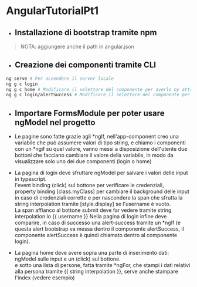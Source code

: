 # AngularTutorialPt1
- ## Installazione di bootstrap tramite npm
> NOTA: aggiungere anche il path in angular.json
- ## Creazione dei componenti tramite CLI
```bash
ng serve # Per accendere il server locale
ng g c login
ng g c home # Modificare il selettore del componente per averlo by attribute
ng g c login/alertSuccess # Modificare il selettore del componente per averlo by class
```
- ## Importare FormsModule per poter usare ngModel nel progetto
- Le pagine sono fatte grazie agli *ngIf, nell'app-component creo una variabile che può assumere valori di tipo string, e chiamo i componenti con un *ngif su quel valore, vanno messi a disposizione dell'utente due bottoni che facciano cambiare il valore della variabile, in modo da visualizzare solo uno dei due componenti (login o home)

- La pagina di login deve sfruttare ngModel per salvare i valori delle input in typescript.<br>
l'event binding (click) sul bottone per verificare le credenziali,<br>
property binding [class.myClass] per cambiare il background delle input in caso di credenziali corrette e per nascondere la span che sfrutta la string interpolation tramite [style.display] se l'username è vuoto.<br>
La span affianco al bottone submit deve far vedere tramite string interpolation lo {{ username }}
Nella pagina di login infine deve comparire, in caso di successo una alert-success tramite un *ngIf (e questa alert bootstrap va messa dentro il componente alertSuccess, il componente alertSuccess è quindi chiamato dentro al componente login).

- La pagina home deve avere sopra una parte di inserimento dati:<br>
ngModel sulle input e un (click) sul bottone.<br>
e sotto una lista di persone, fatta tramite *ngFor, che stampi i dati relativi alla persona tramite {{ string interpolation }}, serve anche stampare l'index (vedere esempio)
